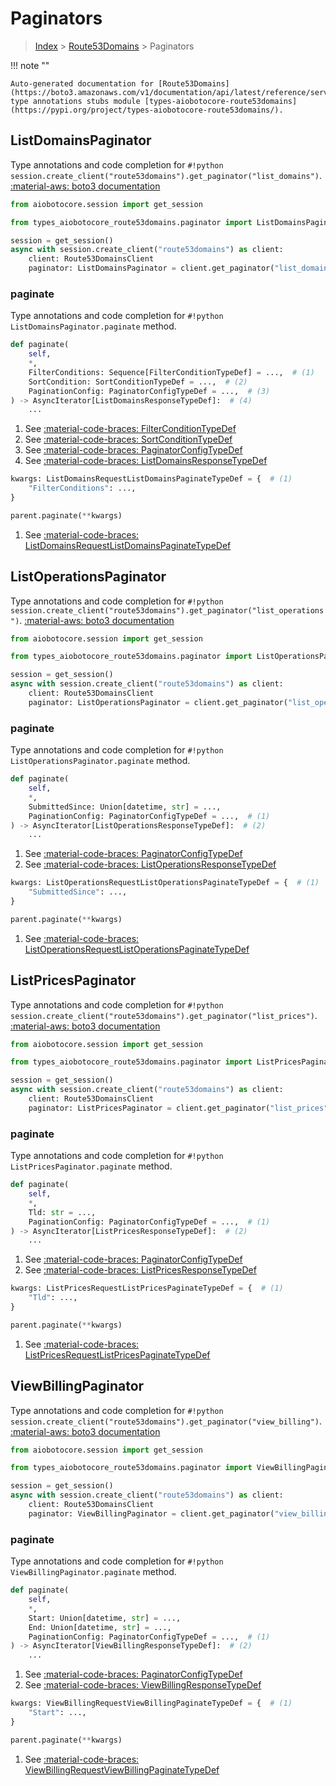 # Paginators

> [Index](../README.md) > [Route53Domains](./README.md) > Paginators

!!! note ""

    Auto-generated documentation for [Route53Domains](https://boto3.amazonaws.com/v1/documentation/api/latest/reference/services/route53domains.html#Route53Domains)
    type annotations stubs module [types-aiobotocore-route53domains](https://pypi.org/project/types-aiobotocore-route53domains/).

## ListDomainsPaginator

Type annotations and code completion for `#!python session.create_client("route53domains").get_paginator("list_domains")`.
[:material-aws: boto3 documentation](https://boto3.amazonaws.com/v1/documentation/api/latest/reference/services/route53domains.html#Route53Domains.Paginator.ListDomains)

```python title="Usage example"
from aiobotocore.session import get_session

from types_aiobotocore_route53domains.paginator import ListDomainsPaginator

session = get_session()
async with session.create_client("route53domains") as client:
    client: Route53DomainsClient
    paginator: ListDomainsPaginator = client.get_paginator("list_domains")
```


### paginate

Type annotations and code completion for `#!python ListDomainsPaginator.paginate` method.

```python title="Method definition"
def paginate(
    self,
    *,
    FilterConditions: Sequence[FilterConditionTypeDef] = ...,  # (1)
    SortCondition: SortConditionTypeDef = ...,  # (2)
    PaginationConfig: PaginatorConfigTypeDef = ...,  # (3)
) -> AsyncIterator[ListDomainsResponseTypeDef]:  # (4)
    ...
```

1. See [:material-code-braces: FilterConditionTypeDef](./type_defs.md#filterconditiontypedef) 
2. See [:material-code-braces: SortConditionTypeDef](./type_defs.md#sortconditiontypedef) 
3. See [:material-code-braces: PaginatorConfigTypeDef](./type_defs.md#paginatorconfigtypedef) 
4. See [:material-code-braces: ListDomainsResponseTypeDef](./type_defs.md#listdomainsresponsetypedef) 


```python title="Usage example with kwargs"
kwargs: ListDomainsRequestListDomainsPaginateTypeDef = {  # (1)
    "FilterConditions": ...,
}

parent.paginate(**kwargs)
```

1. See [:material-code-braces: ListDomainsRequestListDomainsPaginateTypeDef](./type_defs.md#listdomainsrequestlistdomainspaginatetypedef) 
## ListOperationsPaginator

Type annotations and code completion for `#!python session.create_client("route53domains").get_paginator("list_operations")`.
[:material-aws: boto3 documentation](https://boto3.amazonaws.com/v1/documentation/api/latest/reference/services/route53domains.html#Route53Domains.Paginator.ListOperations)

```python title="Usage example"
from aiobotocore.session import get_session

from types_aiobotocore_route53domains.paginator import ListOperationsPaginator

session = get_session()
async with session.create_client("route53domains") as client:
    client: Route53DomainsClient
    paginator: ListOperationsPaginator = client.get_paginator("list_operations")
```


### paginate

Type annotations and code completion for `#!python ListOperationsPaginator.paginate` method.

```python title="Method definition"
def paginate(
    self,
    *,
    SubmittedSince: Union[datetime, str] = ...,
    PaginationConfig: PaginatorConfigTypeDef = ...,  # (1)
) -> AsyncIterator[ListOperationsResponseTypeDef]:  # (2)
    ...
```

1. See [:material-code-braces: PaginatorConfigTypeDef](./type_defs.md#paginatorconfigtypedef) 
2. See [:material-code-braces: ListOperationsResponseTypeDef](./type_defs.md#listoperationsresponsetypedef) 


```python title="Usage example with kwargs"
kwargs: ListOperationsRequestListOperationsPaginateTypeDef = {  # (1)
    "SubmittedSince": ...,
}

parent.paginate(**kwargs)
```

1. See [:material-code-braces: ListOperationsRequestListOperationsPaginateTypeDef](./type_defs.md#listoperationsrequestlistoperationspaginatetypedef) 
## ListPricesPaginator

Type annotations and code completion for `#!python session.create_client("route53domains").get_paginator("list_prices")`.
[:material-aws: boto3 documentation](https://boto3.amazonaws.com/v1/documentation/api/latest/reference/services/route53domains.html#Route53Domains.Paginator.ListPrices)

```python title="Usage example"
from aiobotocore.session import get_session

from types_aiobotocore_route53domains.paginator import ListPricesPaginator

session = get_session()
async with session.create_client("route53domains") as client:
    client: Route53DomainsClient
    paginator: ListPricesPaginator = client.get_paginator("list_prices")
```


### paginate

Type annotations and code completion for `#!python ListPricesPaginator.paginate` method.

```python title="Method definition"
def paginate(
    self,
    *,
    Tld: str = ...,
    PaginationConfig: PaginatorConfigTypeDef = ...,  # (1)
) -> AsyncIterator[ListPricesResponseTypeDef]:  # (2)
    ...
```

1. See [:material-code-braces: PaginatorConfigTypeDef](./type_defs.md#paginatorconfigtypedef) 
2. See [:material-code-braces: ListPricesResponseTypeDef](./type_defs.md#listpricesresponsetypedef) 


```python title="Usage example with kwargs"
kwargs: ListPricesRequestListPricesPaginateTypeDef = {  # (1)
    "Tld": ...,
}

parent.paginate(**kwargs)
```

1. See [:material-code-braces: ListPricesRequestListPricesPaginateTypeDef](./type_defs.md#listpricesrequestlistpricespaginatetypedef) 
## ViewBillingPaginator

Type annotations and code completion for `#!python session.create_client("route53domains").get_paginator("view_billing")`.
[:material-aws: boto3 documentation](https://boto3.amazonaws.com/v1/documentation/api/latest/reference/services/route53domains.html#Route53Domains.Paginator.ViewBilling)

```python title="Usage example"
from aiobotocore.session import get_session

from types_aiobotocore_route53domains.paginator import ViewBillingPaginator

session = get_session()
async with session.create_client("route53domains") as client:
    client: Route53DomainsClient
    paginator: ViewBillingPaginator = client.get_paginator("view_billing")
```


### paginate

Type annotations and code completion for `#!python ViewBillingPaginator.paginate` method.

```python title="Method definition"
def paginate(
    self,
    *,
    Start: Union[datetime, str] = ...,
    End: Union[datetime, str] = ...,
    PaginationConfig: PaginatorConfigTypeDef = ...,  # (1)
) -> AsyncIterator[ViewBillingResponseTypeDef]:  # (2)
    ...
```

1. See [:material-code-braces: PaginatorConfigTypeDef](./type_defs.md#paginatorconfigtypedef) 
2. See [:material-code-braces: ViewBillingResponseTypeDef](./type_defs.md#viewbillingresponsetypedef) 


```python title="Usage example with kwargs"
kwargs: ViewBillingRequestViewBillingPaginateTypeDef = {  # (1)
    "Start": ...,
}

parent.paginate(**kwargs)
```

1. See [:material-code-braces: ViewBillingRequestViewBillingPaginateTypeDef](./type_defs.md#viewbillingrequestviewbillingpaginatetypedef) 
